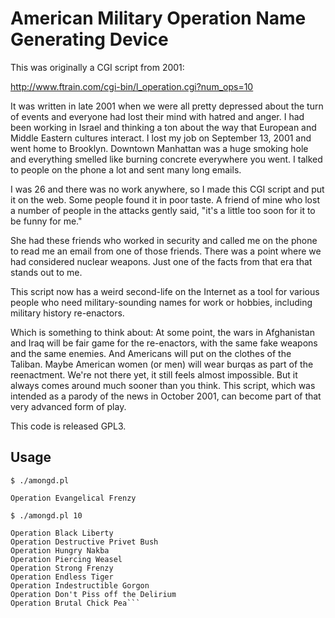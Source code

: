 # American Military Operation Name Generating Device

This was originally a CGI script from 2001:

http://www.ftrain.com/cgi-bin/l_operation.cgi?num_ops=10

It was written in late 2001 when we were all pretty depressed about
the turn of events and everyone had lost their mind with hatred and
anger. I had been working in Israel and thinking a ton about the way
that European and Middle Eastern cultures interact. I lost my job on
September 13, 2001 and went home to Brooklyn. Downtown Manhattan was
a huge smoking hole and everything smelled like burning concrete
everywhere you went. I talked to people on the phone a lot and sent
many long emails.

I was 26 and there was no work anywhere, so I made this CGI script
and put it on the web. Some people found it in poor taste. A friend
of mine who lost a number of people in the attacks gently said,
"it's a little too soon for it to be funny for me."

She had these friends who worked in security and called me on the
phone to read me an email from one of those friends. There was a
point where we had considered nuclear weapons. Just one of the facts
from that era that stands out to me.

This script now has a weird second-life on the Internet as a tool
for various people who need military-sounding names for work or
hobbies, including military history re-enactors.

Which is something to think about: At some point, the wars in
Afghanistan and Iraq will be fair game for the re-enactors, with the
same fake weapons and the same enemies. And Americans will put on
the clothes of the Taliban. Maybe American women (or men) will wear
burqas as part of the reenactment. We're not there yet, it still
feels almost impossible. But it always comes around much sooner than
you think. This script, which was intended as a parody of the news
in October 2001, can become part of that very advanced form of play.

This code is released GPL3.


## Usage

```$ ./amongd.pl```

```Operation Evangelical Frenzy```

```$ ./amongd.pl 10```

```Operation Bowel-loosening Gorgon
Operation Black Liberty
Operation Destructive Privet Bush
Operation Hungry Nakba
Operation Piercing Weasel
Operation Strong Frenzy
Operation Endless Tiger
Operation Indestructible Gorgon
Operation Don't Piss off the Delirium
Operation Brutal Chick Pea```
